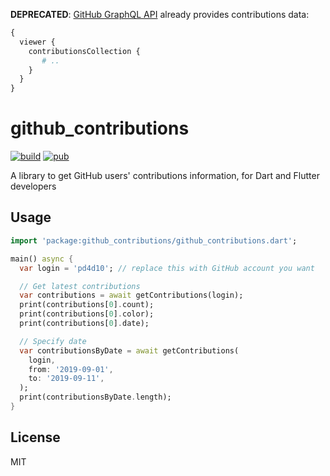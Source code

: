 **DEPRECATED**: [GitHub GraphQL API](https://docs.github.com/en/graphql/overview/explorer) already provides contributions data:

```graphql
{
  viewer {
    contributionsCollection {
       # ..
    }
  }
}
```

# github_contributions

[![build](https://img.shields.io/travis/pd4d10/github-contributions.svg)](https://travis-ci.org/pd4d10/github-contributions)
[![pub](https://img.shields.io/pub/v/github_contributions.svg)](https://pub.dartlang.org/packages/github_contributions)


A library to get GitHub users' contributions information, for Dart and Flutter developers

## Usage

```dart
import 'package:github_contributions/github_contributions.dart';

main() async {
  var login = 'pd4d10'; // replace this with GitHub account you want

  // Get latest contributions
  var contributions = await getContributions(login);
  print(contributions[0].count);
  print(contributions[0].color);
  print(contributions[0].date);

  // Specify date
  var contributionsByDate = await getContributions(
    login,
    from: '2019-09-01',
    to: '2019-09-11',
  );
  print(contributionsByDate.length);
}
```

## License

MIT
